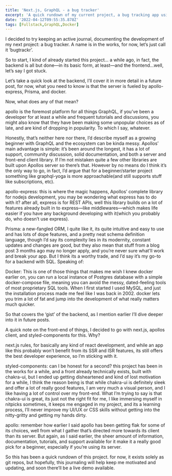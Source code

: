```yaml
---
title: 'Next.js, GraphQL - a bug tracker'
excerpt: 'A quick rundown of my current project, a bug tracking app using graphql'
date: '2022-04-12T09:55:35.878Z'
tags: [Fullstack,GraphQL,Docker]
---
```


I decided to try keeping an active journal, documenting the development of my next project: a bug tracker. A name is in the works, for now, let’s just call it ‘bugtrackr’.

So to start, I kind of already started this project... a while ago, in fact, the backend is all but done—in its basic form, at least—and the frontend...well, let’s say I got stuck.

Let’s take a quick look at the backend, I’ll cover it in more detail in a future post, for now, what you need to know is that the server is fueled by apollo-express, Prisma, and docker.

Now, what does any of that mean?

apollo is the foremost platform for all things GraphQL, if you’ve been a developer for at least a while and frequent tutorials and discussions, you might also know that they have been making some unpopular choices as of late, and are kind of dropping in popularity. To which I say, whatever.

Honestly, that’s neither here nor there, I’d describe myself as a growing beginner with GraphQL and the ecosystem can be kinda messy. Apollos’ main advantage is simple: it’s been around the longest, it has a lot of support, community discussion, solid documentation, and both a server and front-end client library. If I’m not mistaken quite a few other libraries are built upon Apollos server so there’s that. However by no means do I think it’s the only way to go, in fact, I’d argue that for a beginner/starter project something like graphql-yoga is more approachable(and still supports stuff like subscriptions, etc).

apollo-express: this is where the magic happens, Apollos’ complete library for nodejs development, you may be wondering what express has to do with it? after all, express is for REST APIs, well this library builds on a lot of features already built in to express—like middlewares—which makes life easier if you have any background developing with it(which you probably do, who doesn’t use express).

Prisma: a new-fangled ORM, I quite like it, its quite intuitive and easy to use and has lots of dope features, and a pretty neat schema definition language, though I’d say its complexity lies in its modernity, constant updates and changes are good, but they also mean that stuff from a blog post 3 months ago may no longer apply, and you’re never sure what’ll work and break your app. But I think its a worthy trade, and I’d say it’s my go-to for a backend with SQL. Speaking of:

Docker: This is one of those things that makes me wish I knew docker earlier on, you can run a local instance of Postgres database with a simple docker-compose file, meaning you can avoid the messy, dated-feeling tools of most proprietary SQL tools. When I first started I used MySQL, and just the installation process made me feel like I was back in 2002. docker lets you trim a lot of fat and jump into the development of what really matters much quicker.

So that covers the ‘gist’ of the backend, as I mention earlier I’ll dive deeper into it in future posts.

A quick note on the front-end of things, I decided to go with next.js, apollos client, and styled-components for this. Why?

next.js rules, for basically any kind of react development, and while an app like this probably won’t benefit from its SSR and ISR features, its still offers the best developer experience, so I’m sticking with it.

styled-components: can I be honest for a second? this project has been in the works for a while, and a front already technically exists, built with chakra-ui, but I ended up getting disheartened and kind of lost motivation for a while, I think the reason being is that while chakra-ui is definitely sleek and offer a lot of really good features, I am very much a visual person, and I like having a lot of control over my front-end. What I’m trying to say is that chakra-ui is great, its just not the right fit for me, I like immersing myself in nitpicks sometimes, it keeps me engaged in my project, and its a learning process, I’ll never improve my UI/UX or CSS skills without getting into the nitty-gritty and getting my hands dirty.

apollo: remember how earlier I said apollo has been getting flak for some of its choices, well from what I gather that’s directed more towards its client than its server. But again, as I said earlier, the sheer amount of information, documentation, tutorials, and support available for it make it a really good pick for a beginner, especially if you’re using its server.

So this has been a quick rundown of this project. for now, it exists solely as git repos, but hopefully, this journaling will help keep me motivated and updating, and soon there’ll be a live demo available.
